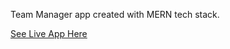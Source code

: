Team Manager app created with MERN tech stack.

[See Live App Here](http://team-manager.bobbycoleman.co)
